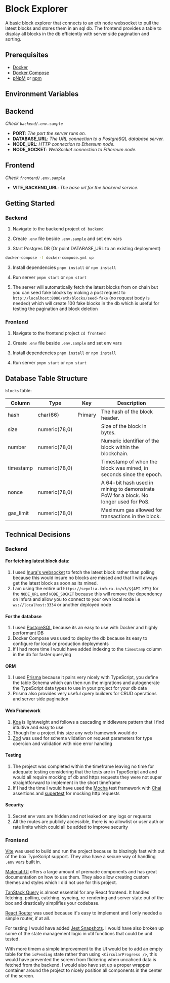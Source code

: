 # Block Explorer

A basic block explorer that connects to an eth node websocket to pull the latest blocks and stores them in an sql db. The frontend provides a table to display all blocks in the db efficiently with server side pagination and sorting.

## Prerequisites

- [Docker](https://docs.docker.com/desktop/)
- [Docker Compose](https://docs.docker.com/compose/install/)
- [pNpM](https://pnpm.io/) or [npm](https://www.npmjs.com/)

## Environment Variables

## Backend
_Check `backend/.env.sample`_

- **PORT**: _The port the server runs on._
- **DATABASE_URL**: _The URL connection to a PostgreSQL database server._
- **NODE_URL**: _HTTP connection to Ethereum node._
- **NODE_SOCKET**: _WebSocket connection to Ethereum node._

## Frontend
_Check `frontend/.env.sample`_

- **VITE_BACKEND_URL**: _The base url for the backend service._

## Getting Started

### Backend

1. Navigate to the backend project `cd backend`

1. Create `.env` file beside `.env.sample` and set env vars

1. Start Postgres DB (Or point DATABASE_URL to an existing deployment)

```bash
docker-compose -f docker-compose.yml up
```

3. Install dependencies `pnpm install` or `npm install`

3. Run server `pnpm start` or `npm start`

4. The server will automatically fetch the latest blocks from on chain but you can seed fake blocks by making a post request to `http://localhost:8080/eth/blocks/seed-fake` (no request body is needed) which will create 100 fake blocks in the db which is useful for testing the pagination and block deletion

### Frontend

1. Navigate to the frontend project `cd frontend`

1. Create `.env` file beside `.env.sample` and set env vars

1. Install dependencies `pnpm install` or `npm install`

1. Run server `pnpm start` or `npm start`


## Database Table Structure

`blocks` table:

| Column        | Type            | Key       | Description                                                                            |
|---------------|-----------------|-----------|----------------------------------------------------------------------------------------|
| hash          | char(66)        | Primary   | The hash of the block header.                                                          |
| size          | numeric(78,0)   |           | Size of the block in bytes.                                                            |
| number        | numeric(78,0)   |           | Numeric identifier of the block within the blockchain.                                 |
| timestamp     | numeric(78,0)   |           | Timestamp of when the block was mined, in seconds since the epoch.                     |
| nonce         | numeric(78,0)   |           | A 64-bit hash used in mining to demonstrate PoW for a block. No longer used for PoS.   |
| gas_limit     | numeric(78,0)   |           | Maximum gas allowed for transactions in the block.                                     |

## Technical Decisions

### Backend

#### For fetching latest block data:
1. I used [Inura's websocket](https://docs.infura.io/api/learn/websockets) to fetch the latest block rather than polling because this would insure no blocks are missed and that I will always get the latest block as soon as its mined.
2. I am using the entire url `https://sepolia.infura.io/v3/${API_KEY}` for the `NODE_URL` and `NODE_SOCKET` because this will remove the dependency on Infura and allow you to connect to your own local node i.e `ws://localhost:3334` or another deployed node
   
#### For the database
1. I used [PostgreSQL](https://www.postgresql.org/) because its an easy to use with Docker and highly performant DB
2. Docker Compose was used to deploy the db because its easy to configure for local or production deployments
3. If I had more time I would have added indexing to the `timestamp` column in the db for faster querying

#### ORM
1. I used [Prisma](https://www.prisma.io/) because it pairs very nicely with TypeScript, you define the table Schema which can then run the migrations and autogenerate the TypeScript data types to use in your project for your db data
2. Prisma also provides very useful query builders for CRUD operations and server side pagination

#### Web Framework
1. [Koa](https://koajs.com/) is lightweight and follows a cascading middleware pattern that I find intuitive and easy to use
2. Though for a project this size any web framework would do
3. [Zod](https://zod.dev/) was used for schema vlidation on request parameters for type coercion and validation with nice error handling

#### Testing
1. The project was completed within the timeframe leaving no time for adequate testing considering that the tests are in TypeScript and and would all require mocking of db and https requests they were not super straightforward to implement in the short timeframe
2. If I had the time I would have used the [Mocha](https://mochajs.org/) test framework with [Chai](https://www.chaijs.com/) assertions and [supertest](https://github.com/ladjs/supertest) for mocking http requests

#### Security
1. Secret env vars are hidden and not leaked on any logs or requests
2. All the routes are publicly accessible, there is no allowlist or user auth or rate limits which could all be added to improve security

### Frontend
[Vite](https://vitejs.dev/) was used to build and run the project because its blazingly fast with out of the box TypeScript support. They also have a secure way of handling `.env` vars built in.

[Material-UI](https://mui.com/material-ui/) offers a large amount of premade components and has great documentation on how to use them. They also allow creating custom themes and styles which I did not use for this project.

[TanStack Query](https://tanstack.com/query/latest/docs/framework/react/overview) is almost essential for any React frontend. It handles fetching, polling, catching, syncing, re-rendering and server state out of the box and drastically simplifies your codebase.

[React Router](https://reactrouter.com/en/main) was used because it's easy to implement and I only needed a simple router, if at all.

For testing I would have added [Jest Snapshots](https://jestjs.io/docs/snapshot-testing). I would have also broken up some of the state management logic in util functions that could be unit tested.

With more timem a simple improvement to the UI would be to add an empty table for the `isPending` state rather than using `<CircularProgress />`, this would have prevented the screen from flickering when uncahced data is fetched from the backend. I would also have set up a proper wrapper container around the project to nicely position all components in the center of the screen.
